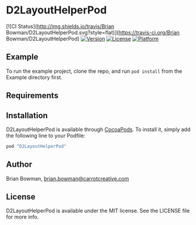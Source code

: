 # D2LayoutHelperPod

[![CI Status](http://img.shields.io/travis/Brian Bowman/D2LayoutHelperPod.svg?style=flat)](https://travis-ci.org/Brian Bowman/D2LayoutHelperPod)
[![Version](https://img.shields.io/cocoapods/v/D2LayoutHelperPod.svg?style=flat)](http://cocoapods.org/pods/D2LayoutHelperPod)
[![License](https://img.shields.io/cocoapods/l/D2LayoutHelperPod.svg?style=flat)](http://cocoapods.org/pods/D2LayoutHelperPod)
[![Platform](https://img.shields.io/cocoapods/p/D2LayoutHelperPod.svg?style=flat)](http://cocoapods.org/pods/D2LayoutHelperPod)

## Example

To run the example project, clone the repo, and run `pod install` from the Example directory first.

## Requirements

## Installation

D2LayoutHelperPod is available through [CocoaPods](http://cocoapods.org). To install
it, simply add the following line to your Podfile:

```ruby
pod "D2LayoutHelperPod"
```

## Author

Brian Bowman, brian.bowman@carrotcreative.com

## License

D2LayoutHelperPod is available under the MIT license. See the LICENSE file for more info.
